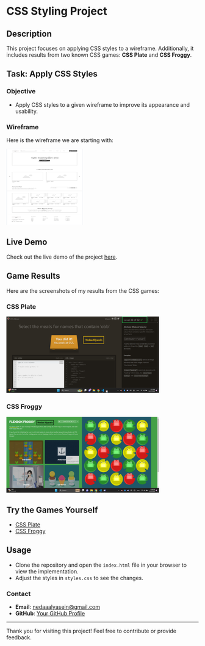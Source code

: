 # CSS Styling Project

## Description
This project focuses on applying CSS styles to a wireframe. Additionally, it includes results from two known CSS games: **CSS Plate** and **CSS Froggy**.

## Task: Apply CSS Styles

### Objective
- Apply CSS styles to a given wireframe to improve its appearance and usability.

### Wireframe
Here is the wireframe we are starting with:

<img src="images/task1.PNG" alt="Task 1 Design" width="200" height="200">



## Live Demo
Check out the live demo of the project [here](https://nedaa2024.github.io/Task01-web/).



## Game Results
Here are the screenshots of my results from the CSS games:

### CSS Plate
<img src="images/css-game.png" alt="css plate game" width="400" height="200">

### CSS Froggy
<img src="images/FlexBox-Froggy-game.png" alt="css froggy game" width="400" height="200">

## Try the Games Yourself
- [CSS Plate](https://cssplate.com)
- [CSS Froggy](https://cssfroggy.com)


## Usage
- Clone the repository and open the `index.html` file in your browser to view the implementation.
- Adjust the styles in `styles.css` to see the changes.

### Contact
- **Email**: nedaaalyasein@gmail.com
- **GitHub**: [Your GitHub Profile](https://github.com/nedaa2024)

---

Thank you for visiting this project! Feel free to contribute or provide feedback.
